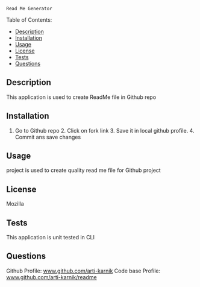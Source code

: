 
    Read Me Generator
Table of Contents:
- [Description](#description)
- [Installation](#installation)
- [Usage](#usage)
- [License](#license)
- [Tests](#tests)
- [Questions](#questions)

## Description
This application is used to create ReadMe file in Github repo
## Installation
1. Go to Github repo 2. Click on fork link 3. Save it in local github profile. 4. Commit ans save changes 
## Usage
project is used to create quality read me file for Github project
## License
Mozilla
## Tests
This application is unit tested in CLI
## Questions
Github Profile: www.github.com/arti-karnik
Code base Profile: www.github.com/arti-karnik/readme
